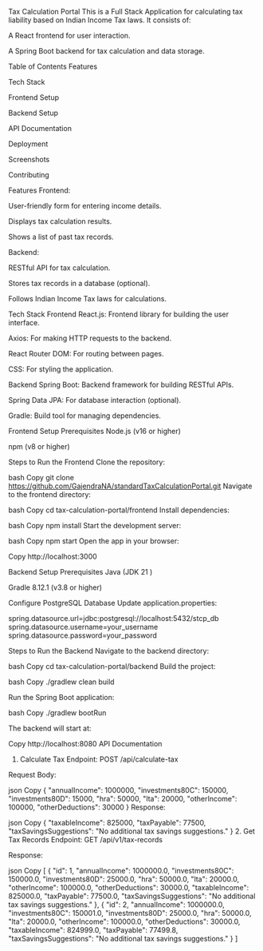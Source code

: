 Tax Calculation Portal
This is a Full Stack Application for calculating tax liability based on Indian Income Tax laws. It consists of:

A React frontend for user interaction.

A Spring Boot backend for tax calculation and data storage.

Table of Contents
Features

Tech Stack

Frontend Setup

Backend Setup

API Documentation

Deployment

Screenshots

Contributing

Features
Frontend:

User-friendly form for entering income details.

Displays tax calculation results.

Shows a list of past tax records.

Backend:

RESTful API for tax calculation.

Stores tax records in a database (optional).

Follows Indian Income Tax laws for calculations.

Tech Stack
Frontend
React.js: Frontend library for building the user interface.

Axios: For making HTTP requests to the backend.

React Router DOM: For routing between pages.

CSS: For styling the application.

Backend
Spring Boot: Backend framework for building RESTful APIs.

Spring Data JPA: For database interaction (optional).

Gradle: Build tool for managing dependencies.

Frontend Setup
Prerequisites
Node.js (v16 or higher)

npm (v8 or higher)

Steps to Run the Frontend
Clone the repository:

bash
Copy
git clone https://github.com/GajendraNA/standardTaxCalculationPortal.git
Navigate to the frontend directory:

bash
Copy
cd tax-calculation-portal/frontend
Install dependencies:

bash
Copy
npm install
Start the development server:

bash
Copy
npm start
Open the app in your browser:

Copy
http://localhost:3000


Backend Setup
Prerequisites
Java (JDK 21 ) 

Gradle 8.12.1 (v3.8 or higher)


Configure PostgreSQL Database
Update application.properties:

spring.datasource.url=jdbc:postgresql://localhost:5432/stcp_db
spring.datasource.username=your_username
spring.datasource.password=your_password

Steps to Run the Backend
Navigate to the backend directory:

bash
Copy
cd tax-calculation-portal/backend
Build the project:

bash
Copy
./gradlew clean build

Run the Spring Boot application:

bash
Copy
./gradlew bootRun

The backend will start at:

Copy
http://localhost:8080
API Documentation
1. Calculate Tax
Endpoint: POST /api/calculate-tax

Request Body:

json
Copy
{
  "annualIncome": 1000000,
  "investments80C": 150000,
  "investments80D": 15000,
  "hra": 50000,
  "lta": 20000,
  "otherIncome": 100000,
  "otherDeductions": 30000
}
Response:

json
Copy
{
  "taxableIncome": 825000,
  "taxPayable": 77500,
  "taxSavingsSuggestions": "No additional tax savings suggestions."
}
2. Get Tax Records
Endpoint: GET /api/v1/tax-records

Response:

json
Copy
[
	{
		"id": 1,
		"annualIncome": 1000000.0,
		"investments80C": 150000.0,
		"investments80D": 25000.0,
		"hra": 50000.0,
		"lta": 20000.0,
		"otherIncome": 100000.0,
		"otherDeductions": 30000.0,
		"taxableIncome": 825000.0,
		"taxPayable": 77500.0,
		"taxSavingsSuggestions": "No additional tax savings suggestions."
	},
	{
		"id": 2,
		"annualIncome": 1000000.0,
		"investments80C": 150001.0,
		"investments80D": 25000.0,
		"hra": 50000.0,
		"lta": 20000.0,
		"otherIncome": 100000.0,
		"otherDeductions": 30000.0,
		"taxableIncome": 824999.0,
		"taxPayable": 77499.8,
		"taxSavingsSuggestions": "No additional tax savings suggestions."
	}
]
